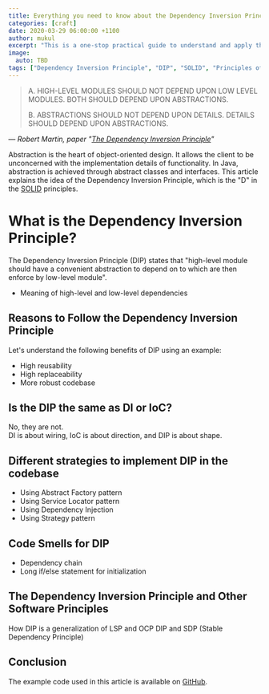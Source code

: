 ```yaml
---
title: Everything you need to know about the Dependency Inversion Principle
categories: [craft]
date: 2020-03-29 06:00:00 +1100
author: mukul
excerpt: "This is a one-stop practical guide to understand and apply the Dependency Inversion Principle, which is one of the SOLID principles."
image:
  auto: TBD
tags: ["Dependency Inversion Principle", "DIP", "SOLID", "Principles of software development"]
---
```



>A. HIGH-LEVEL MODULES SHOULD NOT DEPEND UPON LOW LEVEL MODULES. BOTH SHOULD DEPEND UPON ABSTRACTIONS.
>
>B. ABSTRACTIONS SHOULD NOT DEPEND UPON DETAILS. DETAILS
SHOULD DEPEND UPON ABSTRACTIONS.

— *Robert Martin, paper "[The Dependency Inversion Principle](https://web.archive.org/web/20110714224327/http://www.objectmentor.com/resources/articles/dip.pdf)"*


Abstraction is the heart of object-oriented design. It allows the client to be unconcerned with the implementation details of functionality. In Java, abstraction is achieved through abstract classes and interfaces. This article explains the idea of the Dependency Inversion Principle, which is the "D" in the [SOLID](https://en.wikipedia.org/wiki/SOLID) principles.

# What is the Dependency Inversion Principle?
The Dependency Inversion Principle (DIP) states that "high-level module should have a convenient abstraction to depend on to which are then enforce by low-level module".
* Meaning of high-level and low-level dependencies


## Reasons to Follow the Dependency Inversion Principle
Let's understand the following benefits of DIP using an example:
* High reusability
* High replaceability
* More robust codebase


## Is the DIP the same as DI or IoC?
No, they are not.  
DI is about wiring, IoC is about direction, and DIP is about shape.

## Different strategies to implement DIP in the codebase
* Using Abstract Factory pattern
* Using Service Locator pattern
* Using Dependency Injection
* Using Strategy pattern


## Code Smells for DIP
* Dependency chain
* Long if/else statement for initialization

## The Dependency Inversion Principle and Other Software Principles
How DIP is a generalization of LSP and OCP
DIP and SDP (Stable Dependency Principle)

## Conclusion


The example code used in this article is available on [GitHub](TBD).